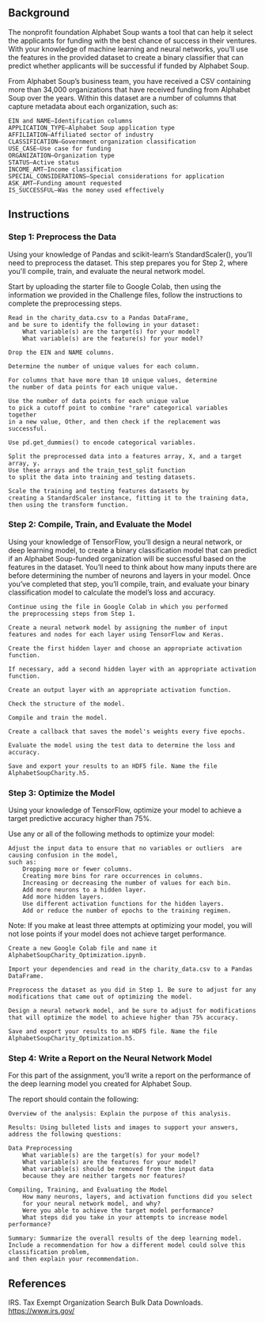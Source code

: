 ## Background

The nonprofit foundation Alphabet Soup wants a tool that can help it select the applicants for funding with the best chance of success in their ventures. With your knowledge of machine learning and neural networks, you’ll use the features in the provided dataset to create a binary classifier that can predict whether applicants will be successful if funded by Alphabet Soup.

From Alphabet Soup’s business team, you have received a CSV containing more than 34,000 organizations that have received funding from Alphabet Soup over the years. Within this dataset are a number of columns that capture metadata about each organization, such as:

    EIN and NAME—Identification columns
    APPLICATION_TYPE—Alphabet Soup application type
    AFFILIATION—Affiliated sector of industry
    CLASSIFICATION—Government organization classification
    USE_CASE—Use case for funding
    ORGANIZATION—Organization type
    STATUS—Active status
    INCOME_AMT—Income classification
    SPECIAL_CONSIDERATIONS—Special considerations for application
    ASK_AMT—Funding amount requested
    IS_SUCCESSFUL—Was the money used effectively

## Instructions
### Step 1: Preprocess the Data

Using your knowledge of Pandas and scikit-learn’s StandardScaler(), you’ll need to preprocess the dataset. This step prepares you for Step 2, where you'll compile, train, and evaluate the neural network model.

Start by uploading the starter file to Google Colab, then using the information we provided in the Challenge files, follow the instructions to complete the preprocessing steps.

    Read in the charity_data.csv to a Pandas DataFrame, 
    and be sure to identify the following in your dataset:
        What variable(s) are the target(s) for your model?
        What variable(s) are the feature(s) for your model?

    Drop the EIN and NAME columns.

    Determine the number of unique values for each column.

    For columns that have more than 10 unique values, determine 
    the number of data points for each unique value.

    Use the number of data points for each unique value 
    to pick a cutoff point to combine "rare" categorical variables together 
    in a new value, Other, and then check if the replacement was successful.

    Use pd.get_dummies() to encode categorical variables.

    Split the preprocessed data into a features array, X, and a target array, y. 
    Use these arrays and the train_test_split function 
    to split the data into training and testing datasets.

    Scale the training and testing features datasets by 
    creating a StandardScaler instance, fitting it to the training data, 
    then using the transform function.

### Step 2: Compile, Train, and Evaluate the Model

Using your knowledge of TensorFlow, you’ll design a neural network, or deep learning model, to create a binary classification model that can predict if an Alphabet Soup-funded organization will be successful based on the features in the dataset. You’ll need to think about how many inputs there are before determining the number of neurons and layers in your model. Once you’ve completed that step, you’ll compile, train, and evaluate your binary classification model to calculate the model’s loss and accuracy.

    Continue using the file in Google Colab in which you performed 
    the preprocessing steps from Step 1.

    Create a neural network model by assigning the number of input 
    features and nodes for each layer using TensorFlow and Keras.

    Create the first hidden layer and choose an appropriate activation function.

    If necessary, add a second hidden layer with an appropriate activation function.

    Create an output layer with an appropriate activation function.

    Check the structure of the model.

    Compile and train the model.

    Create a callback that saves the model's weights every five epochs.

    Evaluate the model using the test data to determine the loss and accuracy.

    Save and export your results to an HDF5 file. Name the file AlphabetSoupCharity.h5.

### Step 3: Optimize the Model

Using your knowledge of TensorFlow, optimize your model to achieve a target predictive 
accuracy higher than 75%.

Use any or all of the following methods to optimize your model:

    Adjust the input data to ensure that no variables or outliers  are causing confusion in the model, 
    such as:
        Dropping more or fewer columns.
        Creating more bins for rare occurrences in columns.
        Increasing or decreasing the number of values for each bin.
        Add more neurons to a hidden layer.
        Add more hidden layers.
        Use different activation functions for the hidden layers.
        Add or reduce the number of epochs to the training regimen.

Note: If you make at least three attempts at optimizing your model, you will not lose points if your model does not achieve target performance.

    Create a new Google Colab file and name it AlphabetSoupCharity_Optimization.ipynb.

    Import your dependencies and read in the charity_data.csv to a Pandas DataFrame.

    Preprocess the dataset as you did in Step 1. Be sure to adjust for any modifications that came out of optimizing the model.

    Design a neural network model, and be sure to adjust for modifications that will optimize the model to achieve higher than 75% accuracy.

    Save and export your results to an HDF5 file. Name the file AlphabetSoupCharity_Optimization.h5.

### Step 4: Write a Report on the Neural Network Model

For this part of the assignment, you’ll write a report on 
the performance of the deep learning model you created for Alphabet Soup.

The report should contain the following:

    Overview of the analysis: Explain the purpose of this analysis.

    Results: Using bulleted lists and images to support your answers, 
    address the following questions:

    Data Preprocessing
        What variable(s) are the target(s) for your model?
        What variable(s) are the features for your model?
        What variable(s) should be removed from the input data 
        because they are neither targets nor features?

    Compiling, Training, and Evaluating the Model
        How many neurons, layers, and activation functions did you select 
        for your neural network model, and why?
        Were you able to achieve the target model performance?
        What steps did you take in your attempts to increase model performance?

    Summary: Summarize the overall results of the deep learning model. 
    Include a recommendation for how a different model could solve this classification problem, 
    and then explain your recommendation.

## References

IRS. Tax Exempt Organization Search Bulk Data Downloads. https://www.irs.gov/


